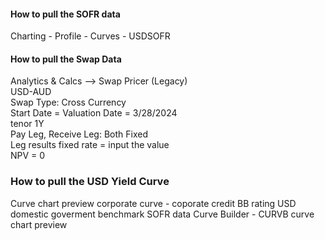 #### How to pull the SOFR data
Charting - Profile - Curves - USDSOFR

#### How to pull the Swap Data
Analytics & Calcs --> Swap Pricer (Legacy) <br/>
USD-AUD <br/>
Swap Type: Cross Currency <br/>
Start Date = Valuation Date = 3/28/2024 <br/>
tenor 1Y <br/>
Pay Leg, Receive Leg: Both Fixed <br/>
Leg results fixed rate = input the value <br/>
NPV = 0

### How to pull the USD Yield Curve
Curve chart preview
corporate curve - coporate credit
BB rating USD domestic goverment benchmark
SOFR data
Curve Builder - CURVB
curve chart preview

